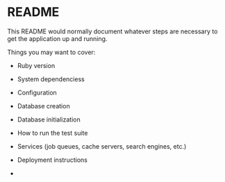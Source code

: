 # README

This README would normally document whatever steps are necessary to get the
application up and running.

Things you may want to cover:

* Ruby version

* System dependenciess

* Configuration

* Database creation

* Database initialization

* How to run the test suite

* Services (job queues, cache servers, search engines, etc.)

* Deployment instructions

*
